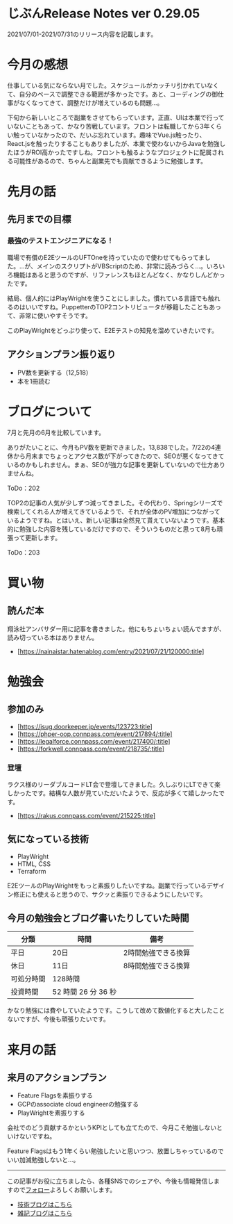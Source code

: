 # じぶんRelease Notes ver 0.29.05
2021/07/01-2021/07/31のリリース内容を記載します。
  
# 今月の感想
  
仕事している気にならない月でした。スケジュールがカッチリ引かれていなくて、自分のペースで調整できる範囲が多かったです。あと、コーディングの御仕事がなくなってきて、調整だけが増えているのも問題…。
  
下旬から新しいところで副業をさせてもらっています。正直、UIは本業で行っていないこともあって、かなり苦戦しています。フロントは転職してから3年くらい触っていなかったので、だいぶ忘れています。趣味でVue.js触ったり、React.jsを触ったりすることもありましたが、本業で使わないからJavaを勉強したほうがROI高かったですしね。フロントも触るようなプロジェクトに配属される可能性があるので、ちゃんと副業先でも貢献できるように勉強します。

# 先月の話
## 先月までの目標
### 最強のテストエンジニアになる！
  
職場で有償のE2EツールのUFTOneを持っていたので使わせてもらってました。…が、メインのスクリプトがVBScriptのため、非常に読みづらく…。いろいろ機能はあると思うのですが、リファレンスもほとんどなく、かなりしんどかったです。
  
結局、個人的にはPlayWrightを使うことにしました。慣れている言語でも触れるのはいいですね。PuppetterのTOP2コントリビュータが移籍したこともあって、非常に使いやすそうです。
  
このPlayWrightをどっぷり使って、E2Eテストの知見を溜めていきたいです。
## アクションプラン振り返り
  
- PV数を更新する（12,518）
- 本を1冊読む

# ブログについて
7月と先月の6月を比較しています。
  
ありがたいことに、今月もPV数を更新できました。13,838でした。7/22の4連休から月末までちょっとアクセス数が下がってきたので、SEOが悪くなってきているのかもしれません。まぁ、SEOが強力な記事を更新していないので仕方ありませんね。
  
ToDo：202
  
TOP2の記事の人気が少しずつ減ってきました。その代わり、Springシリーズで検索してくれる人が増えてきているようで、それが全体のPV増加につながっているようですね。とはいえ、新しい記事は全然見て貰えていないようです。基本的に勉強した内容を残しているだけですので、そういうものだと思って8月も頑張って更新します。
  
ToDo：203
  
# 買い物
## 読んだ本

翔泳社アンバサダー用に記事を書きました。他にもちょいちょい読んでますが、読み切っている本はありません。
  
- [https://nainaistar.hatenablog.com/entry/2021/07/21/120000:title]

# 勉強会
## 参加のみ
  
- [https://jsug.doorkeeper.jp/events/123723:title]
- [https://phper-oop.connpass.com/event/217894/:title]
- [https://legalforce.connpass.com/event/217400/:title]
- [https://forkwell.connpass.com/event/218735/:title]

### 登壇

ラクス様のリーダブルコードLT会で登壇してきました。久しぶりにLTできて楽しかったです。結構な人数が見ていただいたようで、反応が多くて嬉しかったです。

- [https://rakus.connpass.com/event/215225:title]
  
<script async class="speakerdeck-embed" data-id="84caf9b63d6d4999b6c5e7c255bc260a" data-ratio="1.77777777777778" src="//speakerdeck.com/assets/embed.js"></script>
  
## 気になっている技術
  
- PlayWright
- HTML, CSS
- Terraform
  
E2EツールのPlayWrightをもっと素振りしたいですね。副業で行っているデザイン修正にも使えると思うので、サクッと素振りできるようにしたいです。

## 今月の勉強会とブログ書いたりしていた時間

|分類|時間|備考|
|---|---|---|
|平日|20日|2時間勉強できる換算|
|休日|11日|8時間勉強できる換算|
|可処分時間|128時間||
|投資時間|52 時間 26 分 36 秒||
  
かなり勉強には費やしていたようです。こうして改めて数値化すると大したことないですが、今後も頑張りたいです。

# 来月の話
## 来月のアクションプラン
   
- Feature Flagsを素振りする
- GCPのassociate cloud engineerの勉強する
- PlayWrightを素振りする
  
会社でのどう貢献するかというKPIとしても立てたので、今月こそ勉強しないといけないですね。
  
Feature Flagsはもう1年くらい勉強したいと思いつつ、放置しちゃっているのでいい加減勉強しないと…。

---
  
この記事がお役に立ちましたら、各種SNSでのシェアや、今後も情報発信しますので[フォロー](https://twitter.com/nainaistar)よろしくお願いします。

- [技術ブログはこちら](https://nainaistar.hatenablog.com)
- [雑記ブログはこちら](https://nainaistar.hateblo.jp)